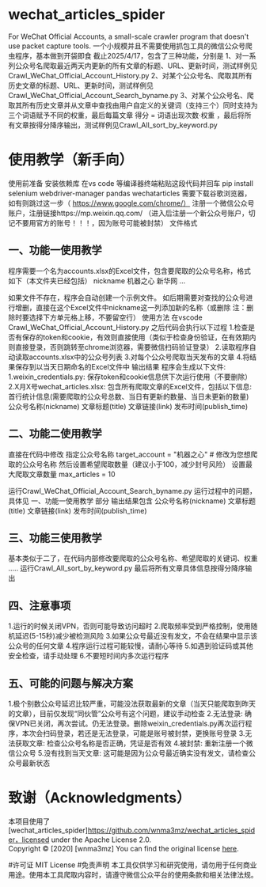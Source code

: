 # wechat_articles_spider
For WeChat Official Accounts, a small-scale crawler program that doesn't use packet capture tools.
一个小规模并且不需要使用抓包工具的微信公众号爬虫程序，基本做到开袋即食
截止2025/4/17，包含了三种功能，分别是
1、对一系列公众号名爬取最近两天内更新的所有文章的标题、URL、更新时间，测试样例见Crawl_WeChat_Official_Account_History.py
2、对某个公众号名、爬取其所有历史文章的标题、URL、更新时间，测试样例见Crawl_WeChat_Official_Account_Search_byname.py
3、对某个公众号名、爬取其所有历史文章并从文章中查找由用户自定义的关键词（支持三个）同时支持为三个词语赋予不同的权重，最后每篇文章
得分 = 词语出现次数·权重 ，最后将所有文章按得分降序输出，测试样例见Crawl_All_sort_by_keyword.py

# 使用教学（新手向）

使用前准备
安装依赖库
在vs code 等编译器终端粘贴这段代码并回车
pip install selenium webdriver-manager pandas wechatarticles
需要下载谷歌浏览器，如有则跳过这一步（ https://www.google.com/chrome/）
注册一个微信公众号账户，注册链接https://mp.weixin.qq.com/ （进入后注册一个新公众号账户，切记不要用官方的账号！！！，因为账号可能被封禁）
文件格式

## 一、功能一使用教学
程序需要一个名为accounts.xlsx的Excel文件，包含要爬取的公众号名称，格式如下（本文件夹已经包括）
nickname
机器之心
新华网
...

如果文件不存在，程序会自动创建一个示例文件。
如后期需要对查找的公众号进行增删，直接在这个Excel文件中nickname这一列添加新的名称（或删除 注：删除时要选择下方单元格上移，不要留空行）
使用方法
在vscode Crawl_WeChat_Official_Account_History.py 之后代码会执行以下过程
1.检查是否有保存的token和cookie，有效则直接使用（类似于检查身份验证，在有效期内则直接登录，否则跳转至chrome浏览器，需要微信扫码验证登录）
2.读取程序自动读取accounts.xlsx中的公众号列表
3.对每个公众号爬取当天发布的文章
4.将结果保存到以当天日期命名的Excel文件中
输出结果
程序会生成以下文件:
1.weixin_credentials.py: 保存token和cookie信息供下次运行使用（不要删除）
2.X月X号wechat_articles.xlsx: 包含所有爬取文章的Excel文件，包括以下信息: 
首行统计信息(需要爬取的公众号总数、当日有更新的数量、当日未更新的数量)
公众号名称(nickname)
文章标题(title)
文章链接(link)
发布时间(publish_time)

## 二、功能二使用教学
直接在代码中修改
指定公众号名称
    target_account = "机器之心"  # 修改为您想爬取的公众号名称
然后设置希望爬取数量（建议小于100，减少封号风险）
设置最大爬取文章数量
    max_articles = 10
    
运行Crawl_WeChat_Official_Account_Search_byname.py
运行过程中的问题，具体见 一、功能一使用教学 部分
输出结果包含
公众号名称(nickname)
文章标题(title)
文章链接(link)
发布时间(publish_time)

## 三、功能三使用教学
基本类似于二了，在代码内部修改要爬取的公众号名称、希望爬取的关键词、权重
.....
运行Crawl_All_sort_by_keyword.py
最后将所有文章具体信息按得分降序输出


## 四、注意事项
1.运行的时候关闭VPN，否则可能导致访问超时
2.爬取频率受到严格控制，使用随机延迟(5-15秒)减少被检测风险
3.如果公众号最近没有发文，不会在结果中显示该公众号的任何文章
4.程序运行过程可能较慢，请耐心等待
5.如遇到验证码或其他安全检查，请手动处理
6.不要短时间内多次运行程序


## 五、可能的问题与解决方案

1.极个别数公众号延迟比较严重，可能没法获取最新的文章（当天只能爬取到昨天的文章），目前仅发现“同伙管”公众号有这个问题，建议手动检查
2.无法登录: 确保VPN已关闭，再次尝试。仍无法登录。删除weixin_credentials.py再次运行程序，本次会扫码登录，若还是无法登录，可能是账号被封禁，更换账号登录
3.无法获取文章: 检查公众号名称是否正确，凭证是否有效
4.被封禁: 重新注册一个微信公众号
5.没有找到当天文章: 这可能是因为公众号最近确实没有发文，请检查公众号最新状态

# 致谢（Acknowledgments）
本项目使用了 [wechat_articles_spider]https://github.com/wnma3mz/wechat_articles_spider，licensed under the Apache License 2.0.  
Copyright © [2020] [wnma3mz]
You can find the original license [here](https://www.apache.org/licenses/LICENSE-2.0).

#许可证
MIT License
#免责声明
本工具仅供学习和研究使用，请勿用于任何商业用途。使用本工具爬取内容时，请遵守微信公众平台的使用条款和相关法律法规。
